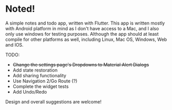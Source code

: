 # Noted!

A simple notes and todo app, written with Flutter. This app is written mostly with Android platform in mind as I don't have access to a Mac, and I also only use windows for testing purposes. Although the app should at least compile for other platforms as well, including Linux, Mac OS, Windows, Web and IOS.

TODO:
- ~~Change the settings page's Dropdowns to Material Alert Dialogs~~
- Add state restoration
- Add sharing functionality
- Use Navigation 2/Go Route (?)
- Complete the widget tests
- Add Undo/Redo

Design and overall suggestions are welcome!
